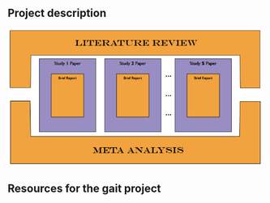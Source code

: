 Project description
----
![publication model](../.././libs/materials/publication_model/publication_model-01.png)


## Resources for the **gait** project

